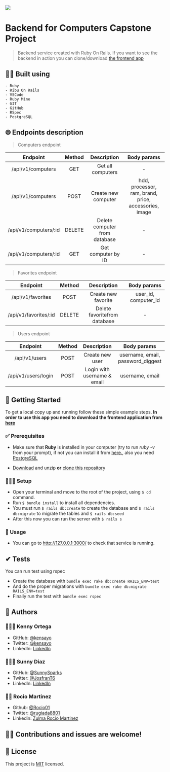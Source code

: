 ![](https://img.shields.io/badge/Microverse-blueviolet)

# Backend for Computers Capstone Project

> Backend service created with Ruby On Rails. If you want to see the backend in action you can clone/download [the frontend app](https://github.com/kensayo/frontend-capstone/)

## 👷🏻 Built using

    - Ruby
    - Ribu On Rails    
    - VSCode
    - Ruby Mine
    - GIT
    - GitHub
    - RSpec
    - PostgreSQL 

## 🌐 Endpoints description

> Computers endpoint

|        Endpoint       | Method |          Description          |                       Body params                      |
|:---------------------:|:------:|:-----------------------------:|:------------------------------------------------------:|
|   /api/v1/computers   |   GET  |       Get all computers       |                            -                           |
|   /api/v1/computers   |  POST  |      Create new computer      | hdd, processor, ram, brand, price, accessories,  image |
| /api/v1/computers/:id | DELETE | Delete computer from database |                            -                           |
| /api/v1/computers/:id |   GET  |       Get computer by ID      |                            -                           |

> Favorites endpoint

|        Endpoint       	| Method 	|          Description         	|      Body params     	|
|:---------------------:	|:------:	|:----------------------------:	|:--------------------:	|
|   /api/v1/favorites   	|  POST  	|      Create new favorite     	| user_id, computer_id 	|
| /api/v1/favorites/:id 	| DELETE 	| Delete favoritefrom database 	|           -          	|

> Users endpoint

|       Endpoint      	| Method 	|         Description         	|            Body params            	|
|:-------------------:	|:------:	|:---------------------------:	|:---------------------------------:	|
|    /api/v1/users    	|  POST  	|       Create new user       	| username, email, password_diggest 	|
| /api/v1/users/login 	|  POST  	| Login with username & email 	|          username, email          	|


## 🚩 Getting Started

To get a local copy up and running follow these simple example steps. **In order to use this app you need to download the frontend application from [here](https://github.com/kensayo/frontend-capstone/)**

### ✅ Prerequisites

* Make sure that **Ruby** is installed in your computer (try to run _ruby -v_ from your prompt), if not you can install it from [here.](https://github.com/oneclick/rubyinstaller2/releases/tag/RubyInstaller-2.6.6-1), also you need [PostgreSQL](https://www.postgresql.org/download/)


* [Download](https://github.com/kensayo/backend-capstone/archive/refs/heads/development.zip) and unzip **or** [clone this repository](https://docs.github.com/es/github/creating-cloning-and-archiving-repositories/cloning-a-repository)


### 👨🏻‍🔧 Setup

- Open your terminal and move to the root of the project, using ```$ cd``` command.
- Run ```$ bundle install``` to install all dependencies.
- You must run ```$ rails db:create``` to create the database and ```$ rails db:migrate``` to migrate the tables and ```$ rails db:seed```
- After this now you can run the server with ```$ rails s```

### 🔌 Usage

- You can go to http://127.0.0.1:3000/ to check that service is running.

## ✔ Tests

You can run test using rspec

- Create the database with ```bundle exec rake db:create RAILS_ENV=test```
- And do the proper migrations with ```bundle exec rake db:migrate RAILS_ENV=test```
- Finally run the test with ```bundle exec rspec```

## 🤝 Authors

### 👨🏻‍💻 Kenny Ortega

- GitHub: [@kensayo](https://github.com/kensayo)
- Twitter: [@kensayo](https://twitter.com/kensayo)
- LinkedIn: [LinkedIn](https://www.linkedin.com/in/kennyortega/)

### 👨🏻‍💻 Sunny Diaz

- GitHub: [@SunnySparks](https://github.com/SunnySparks)
- Twitter: [@JosfranT6](https://twitter.com/JosFranT6)
- LinkedIn: [LinkedIn](https://www.linkedin.com/in/jose-f-silva/)

### 👩‍💻 Rocio Martinez
- Github: [@Rocio01](https://github.com/Rocio01)
- Twitter: [@rugiada8801](https://twitter.com/rugiada8801)
- Linkedin: [Zulma Rocio Martinez](https://www.linkedin.com/in/zulma-rocio-martinez)

## 🤝🏻 Contributions and issues are welcome!

## 📜 License
This project is [MIT](./MIT.md) licensed.

